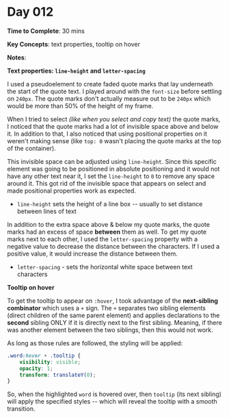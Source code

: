 # Day 012

**Time to Complete**: 30 mins

**Key Concepts**: text properties, tooltip on hover

**Notes**:

**Text properties: `line-height` and `letter-spacing`**

I used a pseudoelement to create faded quote marks that lay underneath the start of the quote text. I played around with the `font-size` before settling on `240px`. The quote marks don't actually measure out to be `240px` which would be more than 50% of the height of my frame.

When I tried to select _(like when you select and copy text)_ the quote marks, I noticed that the quote marks had a lot of invisible space above and below it. In addition to that, I also noticed that using positional properties on it weren't making sense (like `top: 0` wasn't placing the quote marks at the top of the container).

This invisible space can be adjusted using `line-height`. Since this specific element was going to be positioned in absolute positioning and it would not have any other text near it, I set the `line-height` to `0` to remove any space around it. This got rid of the invisible space that appears on select and made positional properties work as expected.

- `line-height` sets the height of a line box -- usually to set distance between lines of text

In addition to the extra space above & below my quote marks, the quote marks had an excess of space **between** them as well. To get my quote marks next to each other, I used the `letter-spacing` property with a negative value to decrease the distance between the characters. If I used a positive value, it would increase the distance between them.

- `letter-spacing` - sets the horizontal white space between text characters

**Tooltip on hover**

To get the tooltip to appear on `:hover`, I took advantage of the **next-sibling combinator** which uses a `+` sign. The `+` separates two sibling elements (direct children of the same parent element) and applies declarations to the **second** sibling ONLY if it is directly next to the first sibling. Meaning, if there was another element between the two siblings, then this would not work.

As long as those rules are followed, the styling will be applied:

```css
.word:hover + .tooltip {
	visibility: visible;
	opacity: 1;
	transform: translateY(0);
}
```

So, when the highlighted `word` is hovered over, then `tooltip` (its next sibling) will apply the specified styles -- which will reveal the tooltip with a smooth transition.
